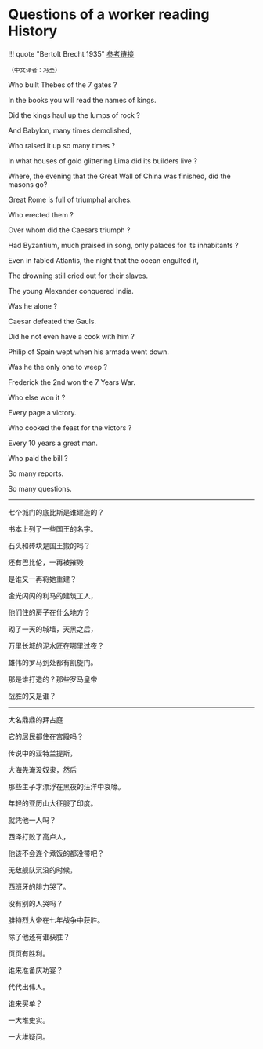 # Questions of a worker reading History

!!! quote "Bertolt Brecht 1935"
    [参考链接](https://www.marxists.org/archive/brecht/works/1935/questions.htm)

    （中文译者：冯至）    


Who built Thebes of the 7 gates ? 

In the books you will read the names of kings. 

Did the kings haul up the lumps of rock ? 

And Babylon, many times demolished, 

Who raised it up so many times ? 

In what houses of gold glittering Lima did its builders live ? 

Where, the evening that the Great Wall of China was finished, did the masons go?


Great Rome is full of triumphal arches. 

Who erected them ? 

Over whom did the Caesars triumph ? 

Had Byzantium, much praised in song, only palaces for its inhabitants ? 

Even in fabled Atlantis, the night that the ocean engulfed it, 

The drowning still cried out for their slaves. 

The young Alexander conquered India.

Was he alone ? 

Caesar defeated the Gauls. 

Did he not even have a cook with him ? 

Philip of Spain wept when his armada went down. 

Was he the only one to weep ?  

Frederick the 2nd won the 7 Years War. 

Who else won it ? 

Every page a victory. 

Who cooked the feast for the victors ? 

Every 10 years a great man. 

Who paid the bill ? 

So many reports.  

So many questions.

--------


七个城门的底比斯是谁建造的？

书本上列了一些国王的名字。

石头和砖块是国王搬的吗？

还有巴比伦，一再被摧毁

是谁又一再将她重建？

金光闪闪的利马的建筑工人，

他们住的房子在什么地方？

砌了一天的城墙，天黑之后，

万里长城的泥水匠在哪里过夜？

雄伟的罗马到处都有凯旋门。

那是谁打造的？那些罗马皇帝

战胜的又是谁？

-------


大名鼎鼎的拜占庭

它的居民都住在宫殿吗？

传说中的亚特兰提斯，

大海先淹没奴隶，然后

那些主子才漂浮在黑夜的汪洋中哀嚎。


年轻的亚历山大征服了印度。

就凭他一人吗？

西泽打败了高卢人，

他该不会连个煮饭的都没带吧？


无敌舰队沉没的时候，

西班牙的腓力哭了。

没有别的人哭吗？

腓特烈大帝在七年战争中获胜。

除了他还有谁获胜？


页页有胜利。

谁来准备庆功宴？

代代出伟人。

谁来买单？

一大堆史实。

一大堆疑问。